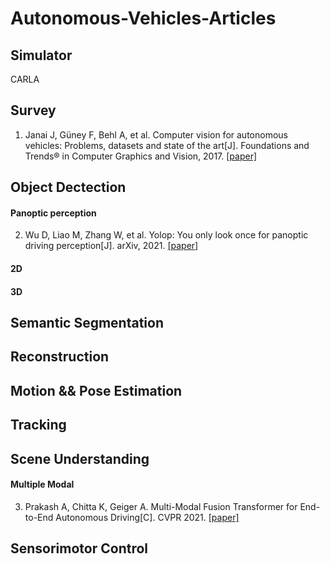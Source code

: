 # Autonomous-Vehicles-Articles

## Simulator

CARLA

## Survey

1. Janai J, Güney F, Behl A, et al. Computer vision for autonomous vehicles: Problems, datasets and state of the art[J]. Foundations and Trends® in Computer Graphics and Vision, 2017. [[paper]](https://arxiv.org/pdf/1704.05519.pdf)


## Object Dectection

#### Panoptic perception

2. Wu D, Liao M, Zhang W, et al. Yolop: You only look once for panoptic driving perception[J]. arXiv, 2021. [[paper]](https://arxiv.org/pdf/2108.11250.pdf)

#### 2D

#### 3D


## Semantic Segmentation

## Reconstruction

## Motion && Pose Estimation

## Tracking

## Scene Understanding

#### Multiple Modal

3. Prakash A, Chitta K, Geiger A. Multi-Modal Fusion Transformer for End-to-End Autonomous Driving[C]. CVPR 2021. [[paper]](https://arxiv.org/abs/2104.09224.pdf)

## Sensorimotor Control
